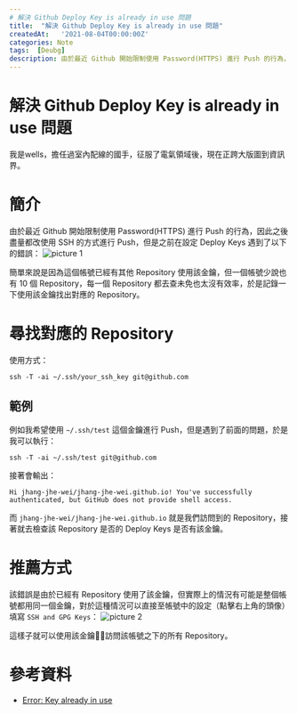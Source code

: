 ```yaml
---
# 解決 Github Deploy Key is already in use 問題
title:  "解決 Github Deploy Key is already in use 問題"
createdAt:   '2021-08-04T00:00:00Z'
categories: Note
tags:  [Deubg]
description: 由於最近 Github 開始限制使用 Password(HTTPS) 進行 Push 的行為，因此之後盡量都改使用 SSH 的方式進行 Push，但是之前在設定 Deploy Keys 遇到了以下的錯誤...
---
```

# 解決 Github Deploy Key is already in use 問題
我是wells，擔任過室內配線的國手，征服了電氣領域後，現在正跨大版圖到資訊界。

# 簡介
由於最近 Github 開始限制使用 Password(HTTPS) 進行 Push 的行為，因此之後盡量都改使用 SSH 的方式進行 Push，但是之前在設定 Deploy Keys 遇到了以下的錯誤：
![picture 1](2021-08-04-github-deploy-key-問題-d63a3fcff010a2f3ab8cb5036b8c5a43c673f11b5ce79d4f01a51b7473032cab.png)

簡單來說是因為這個帳號已經有其他 Repository 使用該金鑰，但一個帳號少說也有 10 個 Repository，每一個 Repository 都去查未免也太沒有效率，於是記錄一下使用該金鑰找出對應的 Repository。

# 尋找對應的 Repository
使用方式：
```shell
ssh -T -ai ~/.ssh/your_ssh_key git@github.com
```

## 範例
例如我希望使用 `~/.ssh/test` 這個金鑰進行 Push，但是遇到了前面的問題，於是我可以執行：
```shell
ssh -T -ai ~/.ssh/test git@github.com
```
接著會輸出：
```
Hi jhang-jhe-wei/jhang-jhe-wei.github.io! You've successfully authenticated, but GitHub does not provide shell access.
```
而 `jhang-jhe-wei/jhang-jhe-wei.github.io` 就是我們訪問到的 Repository，接著就去檢查該 Repository 是否的 Deploy Keys 是否有該金鑰。

# 推薦方式
該錯誤是由於已經有 Repository 使用了該金鑰，但實際上的情況有可能是整個帳號都用同一個金鑰，對於這種情況可以直接至帳號中的設定（點擊右上角的頭像）填寫 `SSH and GPG Keys`：
![picture 2](2021-08-04-github-deploy-key-問題-779a008fddd8581e679bc84a265bf149b4b982d833215f51ed4b1a534e88969f.png)

這樣子就可以使用該金鑰訪問該帳號之下的所有 Repository。

# 參考資料
- [Error: Key already in use](https://docs.github.com/en/github/authenticating-to-github/troubleshooting-ssh/error-key-already-in-use)
